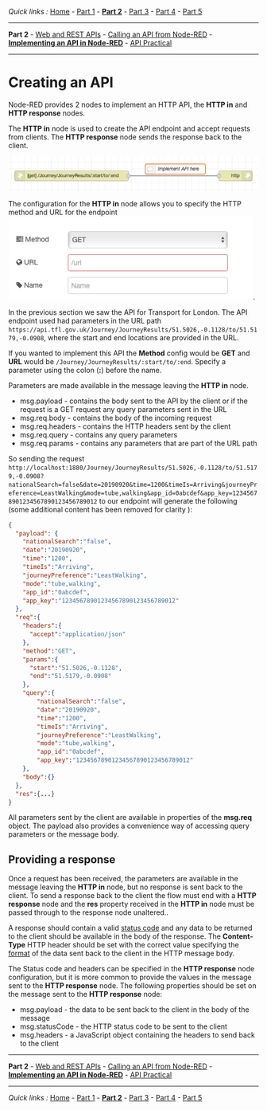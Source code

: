 *Quick links :*
[Home](/README.md) - [Part 1](../part1/README.md) - [**Part 2**](../part2/README.md) - [Part 3](../part3/README.md) - [Part 4](../part4/README.md) - [Part 5](../part5/README.md)
***
**Part 2** - [Web and REST APIs](API.md) - [Calling an API from Node-RED](CALLING_API.md) - [**Implementing an API in Node-RED**](CREATING_API.md) - [API Practical](API_PRACTICAL.md)
***

# Creating an API

Node-RED provides 2 nodes to implement an HTTP API, the **HTTP in** and **HTTP response** nodes.

The **HTTP in** node is used to create the API endpoint and accept requests from clients.  The **HTTP response** node sends the response back to the client.

![implement API](image/implementAPI.png)

The configuration for the **HTTP in** node allows you to specify the HTTP method and URL for the endpoint ![http in config](image/httpInConfig.png).

In the previous section we saw the API for Transport for London.  The API endpoint used had parameters in the URL path ```https://api.tfl.gov.uk/Journey/JourneyResults/51.5026,-0.1128/to/51.5179,-0.0908```, where the start and end locations are provided in the URL.

If you wanted to implement this API the **Method** config would be **GET** and **URL** would be ```/Journey/JourneyResults/:start/to/:end```.  Specify a parameter using the colon (**:**) before the name.

Parameters are made available in the message leaving the **HTTP in** node.

- msg.payload - contains the body sent to the API by the client or if the request is a GET request any query parameters sent in the URL
- msg.req.body - contains the body of the incoming request
- msg.req.headers - contains the HTTP headers sent by the client
- msg.req.query - contains any query parameters
- msg.req.params - contains any parameters that are part of the URL path

So sending the request ```http://localhost:1880/Journey/JourneyResults/51.5026,-0.1128/to/51.5179,-0.0908?nationalSearch=false&date=20190920&time=1200&timeIs=Arriving&journeyPreference=LeastWalking&mode=tube,walking&app_id=0abcdef&app_key=12345678901234567890123456789012``` to our endpoint will generate the following (some additional content has been removed for clarity ):

```JSON
{
  "payload": {
    "nationalSearch":"false",
    "date":"20190920",
    "time":"1200",
    "timeIs":"Arriving",
    "journeyPreference":"LeastWalking",
    "mode":"tube,walking",
    "app_id":"0abcdef",
    "app_key":"12345678901234567890123456789012"
  },
  "req":{
    "headers":{
      "accept":"application/json"
    },
    "method":"GET",
    "params":{
      "start":"51.5026,-0.1128",
      "end":"51.5179,-0.0908"
    },
    "query":{
        "nationalSearch":"false",
        "date":"20190920",
        "time":"1200",
        "timeIs":"Arriving",
        "journeyPreference":"LeastWalking",
        "mode":"tube,walking",
        "app_id":"0abcdef",
        "app_key":"12345678901234567890123456789012"
    },
    "body":{}
  },
  "res":{...}
}
```

All parameters sent by the client are available in properties of the **msg.req** object.  The payload also provides a convenience way of accessing query parameters or the message body.

## Providing a response

Once a request has been received, the parameters are available in the message leaving the **HTTP in** node, but no response is sent back to the client.  To send a response back to the client the flow must end with a **HTTP response** node and the **res** property received in the **HTTP in** node must be passed through to the response node unaltered..

A response should contain a valid [status code](https://tools.ietf.org/html/rfc7231#section-6) and any data to be returned to the client should be available in the body of the response.  The **Content-Type** HTTP header should be set with the correct value specifying the [format](https://www.iana.org/assignments/media-types/media-types.xhtml) of the data sent back to the client in the HTTP message body.

The Status code and headers can be specified in the **HTTP response** node configuration, but it is more common to provide the values in the message sent to the **HTTP response** node.  The following properties should be set on the message sent to the **HTTP response** node:

- msg.payload - the data to be sent back to the client in the body of the message
- msg.statusCode - the HTTP status code to be sent to the client
- msg.headers - a JavaScript object containing the headers to send back to the client

***
**Part 2** - [Web and REST APIs](API.md) - [Calling an API from Node-RED](CALLING_API.md) - [**Implementing an API in Node-RED**](CREATING_API.md) - [API Practical](API_PRACTICAL.md)
***
*Quick links :*
[Home](/README.md) - [Part 1](../part1/README.md) - [**Part 2**](../part2/README.md) - [Part 3](../part3/README.md) - [Part 4](../part4/README.md) - [Part 5](../part5/README.md)
